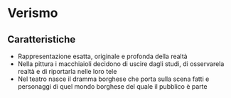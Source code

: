 # Verismo

## Caratteristiche

- Rappresentazione esatta, originale e profonda della realtà
- Nella pittura i macchiaioli decidono di uscire dagli studi, di osservarela realtà e di riportarla nelle loro tele
- Nel teatro nasce il dramma borghese che porta sulla scena fatti e personaggi di quel mondo borghese del quale il pubblico è parte
